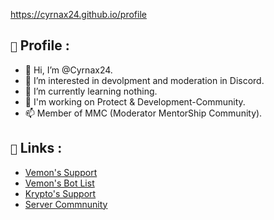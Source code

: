 https://cyrnax24.github.io/profile

## `🔎` Profile : 

- 👋 Hi, I’m @Cyrnax24.
- 👀 I’m interested in devolpment and moderation in Discord.
- 🌱 I’m currently learning nothing.
- 💞️ I'm working on Protect & Development-Community.
- 📫 Member of MMC (Moderator MentorShip Community).
   
## `🚀` Links :

- [Vemon's Support](https://discord.gg/invite/JNHqUmmp9u)
- [Vemon's Bot List](https://top.gg/bot/774704496399220756)
- [Krypto's Support](https://discord.gg/invite/GXmEpqK6Ht)
- [Server Commnunity](https://discord.gg/invite/md89jWc)
